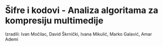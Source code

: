 # Šifre i kodovi - Analiza algoritama za kompresiju multimedije
Izradili: Ivan Močilac, David Škrnički, Ivana Mikulić, Marko Galavić, Amar Ademi
